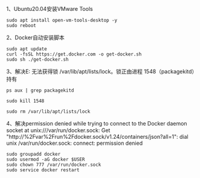 1、Ubuntu20.04安装VMware Tools

```
sudo apt install open-vm-tools-desktop -y
sudo reboot
```



2、Docker自动安装脚本

```
sudo apt update
curl -fsSL https://get.docker.com -o get-docker.sh
sudo sh ./get-docker.sh
```



3、解决E: 无法获得锁 /var/lib/apt/lists/lock。锁正由进程 1548（packagekitd）持有

```
ps aux | grep packagekitd

sudo kill 1548

sudo rm /var/lib/apt/lists/lock
```

4、解决permission denied while trying to connect to the Docker daemon socket at unix:///var/run/docker.sock: Get "http://%2Fvar%2Frun%2Fdocker.sock/v1.24/containers/json?all=1": dial unix /var/run/docker.sock: connect: permission denied

```
sudo groupadd docker
sudo usermod -aG docker $USER
sudo chown 777 /var/run/docker.sock
sudo service docker restart
```
